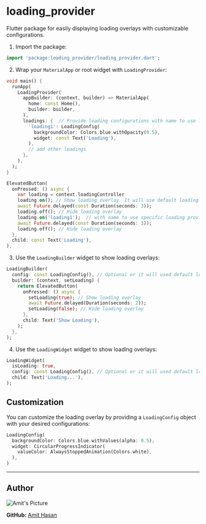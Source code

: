 # loading_provider

Flutter package for easily displaying loading overlays with customizable configurations.

1. Import the package:

```dart
import 'package:loading_provider/loading_provider.dart';
```

2. Wrap your `MaterialApp` or root widget with `LoadingProvider`:

```dart
void main() {
  runApp(
    LoadingProvider(
      appBuilder: (context, builder) => MaterialApp(
        home: const Home(),
        builder: builder,
      ),
      loadings: {  // Provide loading configurations with name to use later to show different loadings.
        'loading1': LoadingConfig(
          backgroundColor: Colors.blue.withOpacity(0.5),
          widget: const Text('Loading'),
        ),
        // add other loadings
      },
    ),
  );
}
```

```dart
ElevatedButton(
  onPressed: () async {
    var loading = context.loadingController
    loading.on(); // Show loading overlay. It will use default loading
    await Future.delayed(const Duration(seconds: 3));
    loading.off(); // Hide loading overlay
    loading.on('loading1');  // with name to use specific loading provided in [LoadingProvider]
    await Future.delayed(const Duration(seconds: 3));
    loading.off(); // Hide loading overlay
  },
  child: const Text('Loading'),
),
```

3. Use the `LoadingBuilder` widget to show loading overlays:

```dart
LoadingBuilder(
  config: const LoadingConfig(), // Optional or it will used default loading
  builder: (context, setLoading) {
    return ElevatedButton(
      onPressed: () async {
        setLoading(true); // Show loading overlay
        await Future.delayed(Duration(seconds: 2));
        setLoading(false); // Hide loading overlay
      },
      child: Text('Show Loading'),
    );
  },
);
```

4. Use the `LoadingWidget` widget to show loading overlays:

```dart
LoadingWidget(
  isLoading: true,
  config: const LoadingConfig(), // Optional or it will used default loading
  child: Text('Loading...'),
);
```

## Customization

You can customize the loading overlay by providing a `LoadingConfig` object with your desired configurations:

```dart
LoadingConfig(
  backgroundColor: Colors.blue.withValues(alpha: 0.5),
  widget: CircularProgressIndicator(
    valueColor: AlwaysStoppedAnimation(Colors.white),
  ),
)
```

---

## Author

![Amit's Picture](https://lh3.googleusercontent.com/a/ACg8ocKT7DSe8Dbf4oh1hj83szOSYWxQVxs2UAwmDQ38Xb1ERL6c7pA=s432-c-no)

**GitHub:** [Amit Hasan](https://github.com/amitzero)

